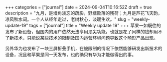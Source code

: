 +++
categories = ["journal"]
date = 2024-09-04T10:16:52Z
draft = true
description = "九月，是墙角淡忘的疏影，野塘败落的残荷；九月是芦花飞天韵，凉风秋水词。一个人从经年走过，老树秋心，淡暖生欢。"
slug = "weekly-update-19"
tags = ["journal"]
title = "Weekly update 19"
+++
苹果一如既往的发布了新设备，但国内的用户依然无法享用顶尖功能，也就是花了同样的钱却用不了新技术，只能说某些技术的限制及国内运营环境问题导致这个畸形产品出现。

另外华为也发布了一块三屏折叠手机，在被限制的情况下依然能够研发出新技术的设备，况且和苹果是同一天发布，也的确只有华为才能做得出的事。